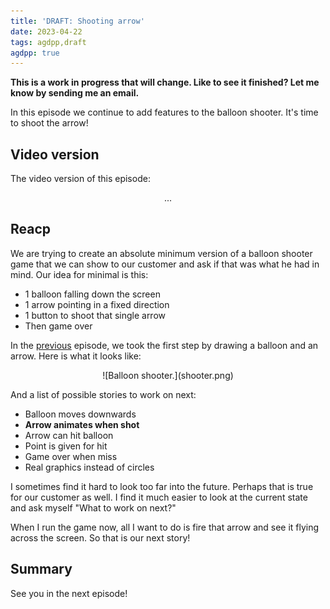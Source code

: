 ```yaml
---
title: 'DRAFT: Shooting arrow'
date: 2023-04-22
tags: agdpp,draft
agdpp: true
---
```


**This is a work in progress that will change. Like to see it finished? Let me know by sending me an email.**

In this episode we continue to add features to the balloon shooter. It's time
to shoot the arrow!

## Video version

The video version of this episode:

<center>
...
</center>

## Reacp

We are trying to create an absolute minimum version of a balloon shooter game
that we can show to our customer and ask if that was what he had in mind. Our
idea for minimal is this:

* 1 balloon falling down the screen
* 1 arrow pointing in a fixed direction
* 1 button to shoot that single arrow
* Then game over

In the
[previous](/writing/agdpp-demo-and-game-idea/index.html) episode, we took the
first step by drawing a balloon and an arrow. Here is what it looks like:

<center>
![Balloon shooter.](shooter.png)
</center>

And a list of possible stories to work on next:

* Balloon moves downwards
* **Arrow animates when shot**
* Arrow can hit balloon
* Point is given for hit
* Game over when miss
* Real graphics instead of circles

I sometimes find it hard to look too far into the future. Perhaps that is true
for our customer as well. I find it much easier to look at the current state
and ask myself "What to work on next?"

When I run the game now, all I want to do is fire that arrow and see it flying
across the screen. So that is our next story!

## Summary

See you in the next episode!
